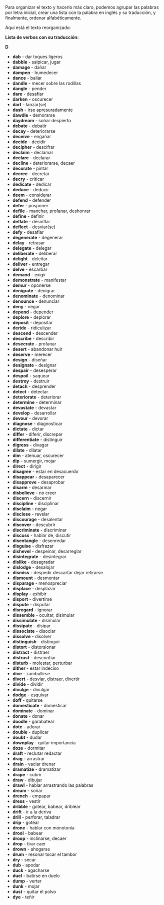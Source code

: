 Para organizar el texto y hacerlo más claro, podemos agrupar las palabras por letra inicial, crear una lista con la palabra en inglés y su traducción, y finalmente, ordenar alfabéticamente.

Aquí está el texto reorganizado:

**Lista de verbos con su traducción:**

**D**

*   **dab** - dar toques ligeros
*   **dabble** - salpicar, jugar
*   **damage** - dañar
*   **dampen** - humedecer
*   **dance** - bailar
*   **dandle** - mecer sobre las rodillas
*   **dangle** - pender
*   **dare** - desafiar
*   **darken** - oscurecer
*   **dart** - lanzar(se)
*   **dash** - irse apresuradamente
*   **dawdle** - demorarse
*   **daydream** - soñar despierto
*   **debate** - debatir
*   **decay** - deteriorarse
*   **deceive** - engañar
*   **decide** - decidir
*   **decipher** - descifrar
*   **declaim** - declamar
*   **declare** - declarar
*   **decline** - deteriorarse, decaer
*   **decorate** - pintar
*   **decree** - decretar
*   **decry** - criticar
*   **dedicate** - dedicar
*   **deduce** - deducir
*   **deem** - considerar
*   **defend** - defender
*   **defer** - posponer
*   **defile** - manchar, profanar, deshonrar
*   **define** - definir
*   **deflate** - desinflar
*   **deflect** - desviar(se)
*   **defy** - desafiar
*   **degenerate** - degenerar
*   **delay** - retrasar
*   **delegate** - delegar
*   **deliberate** - deliberar
*   **delight** - deleitar
*   **deliver** - entregar
*   **delve** - escarbar
*   **demand** - exigir
*   **demonstrate** - manifestar
*   **demur** - oponerse
*   **denigrate** - denigrar
*   **denominate** - denominar
*   **denounce** - denunciar
*   **deny** - negar
*   **depend** - depender
*   **deplore** - deplorar
*   **deposit** - depositar
*   **deride** - ridiculizar
*   **descend** - descender
*   **describe** - describir
*   **desecrate** - profanar
*   **desert** - abandonar huir
*   **deserve** - merecer
*   **design** - diseñar
*   **designate** - designar
*   **despair** - desesperar
*   **despoil** - saquear
*   **destroy** - destruir
*   **detach** - desprender
*   **detect** - detectar
*   **deteriorate** - deteriorar
*   **determine** - determinar
*   **devastate** - devastar
*   **develop** - desarrollar
*   **devour** - devorar
*   **diagnose** - diagnosticar
*   **dictate** - dictar
*   **differ** - diferir, discrepar
*   **differentiate** - distinguir
*   **digress** - divagar
*   **dilate** - dilatar
*   **dim** - atenuar, oscurecer
*   **dip** - sumergir, mojar
*   **direct** - dirigir
*   **disagree** - estar en desacuerdo
*   **disappear** - desaparecer
*   **disapprove** - desaprobar
*   **disarm** - desarmar
*   **disbelieve** - no creer
*   **discern** - discernir
*   **discipline** - disciplinar
*   **disclaim** - negar
*   **disclose** - revelar
*   **discourage** - desalentar
*   **discover** - descubrir
*   **discriminate** - discriminar
*   **discuss** - hablar de, discutir
*   **disentangle** - desenredar
*   **disguise** - disfrazar
*   **dishevel** - despeinar, desarreglar
*   **disintegrate** - desintegrar
*   **dislike** - desagradar
*   **dislodge** - desalojar
*   **dismiss** - despedir descartar dejar retirarse
*   **dismount** - desmontar
*   **disparage** - menospreciar
*   **displace** - desplazar
*   **display** - exhibir
*   **disport** - divertirse
*   **dispute** - disputar
*   **disregard** - ignorar
*   **dissemble** - ocultar, disimular
*   **dissimulate** - disimular
*   **dissipate** - disipar
*   **dissociate** - disociar
*   **dissolve** - disolver
*   **distinguish** - distinguir
*   **distort** - distorsionar
*   **distract** - distraer
*   **distrust** - desconfiar
*   **disturb** - molestar, perturbar
*   **dither** - estar indeciso
*   **dive** - zambullirse
*   **divert** - desviar, distraer, divertir
*   **divide** - dividir
*   **divulge** - divulgar
*   **dodge** - esquivar
*   **doff** - quitarse
*   **domesticate** - domesticar
*   **dominate** - dominar
*   **donate** - donar
*   **doodle** - garabatear
*   **dote** - adorar
*   **double** - duplicar
*   **doubt** - dudar
*   **downplay** - quitar importancia
*   **doze** - dormitar
*   **draft** - reclutar redactar
*   **drag** - arrastrar
*   **drain** - vaciar drenar
*   **dramatize** - dramatizar
*   **drape** - cubrir
*   **draw** - dibujar
*   **drawl** - hablar arrastrando las palabras
*   **dream** - soñar
*   **drench** - empapar
*   **dress** - vestir
*   **dribble** - gotear, babear, driblear
*   **drift** - ir a la deriva
*   **drill** - perforar, taladrar
*   **drip** - gotear
*   **drone** - hablar con monotonía
*   **drool** - babear
*   **droop** - inclinarse, decaer
*   **drop** - tirar caer
*   **drown** - ahogarse
*   **drum** - resonar tocar el tambor
*   **dry** - secar
*   **dub** - apodar
*   **duck** - agacharse
*   **duel** - batirse en duelo
*   **dump** - verter
*   **dunk** - mojar
*   **dust** - quitar el polvo
*   **dye** - teñir
